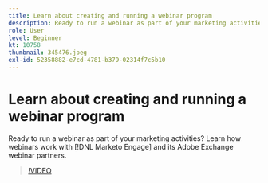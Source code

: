 ```yaml
---
title: Learn about creating and running a webinar program
description: Ready to run a webinar as part of your marketing activities? Learn how webinars work with [!DNL Marketo Engage] and its Adobe Exchange webinar partners.
role: User
level: Beginner
kt: 10758
thumbnail: 345476.jpeg
exl-id: 52358882-e7cd-4781-b379-02314f7c5b10
---
```

# Learn about creating and running a webinar program

Ready to run a webinar as part of your marketing activities? Learn how webinars work with [!DNL Marketo Engage] and its Adobe Exchange webinar partners.

>[!VIDEO](https://video.tv.adobe.com/v/345476/?quality=12&learn=on)
